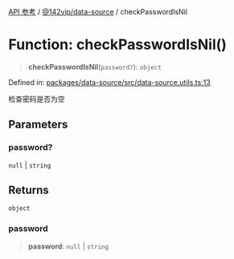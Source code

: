 [API 参考](../../../index.md) / [@142vip/data-source](../index.md) / checkPasswordIsNil

# Function: checkPasswordIsNil()

> **checkPasswordIsNil**(`password?`): `object`

Defined in: [packages/data-source/src/data-source.utils.ts:13](https://github.com/142vip/core-x/blob/15d5bc9ef4bece78c0e60bdf074a2d245f625100/packages/data-source/src/data-source.utils.ts#L13)

检查密码是否为空

## Parameters

### password?

`null` | `string`

## Returns

`object`

### password

> **password**: `null` \| `string`
